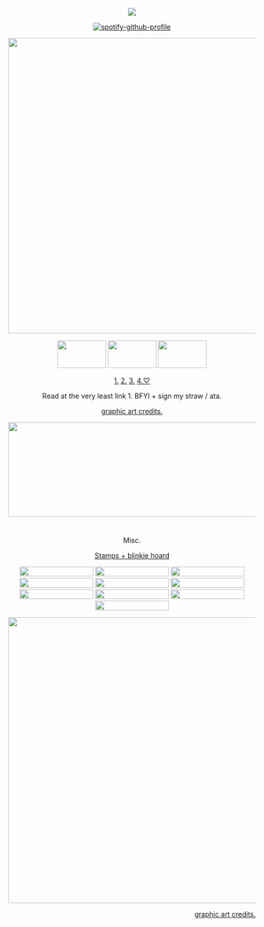 <div align="center">

![](https://komarev.com/ghpvc/?username=augustineorlov&color=651d46&abbreviated=true&style=for-the-badge)
  
[![spotify-github-profile](https://spotify-github-profile.kittinanx.com/api/view?uid=z3r9frkfhicg6k9gpgdk726tg&cover_image=true&theme=novatorem&show_offline=false&background_color=121212&interchange=false&bar_color=53b14f&bar_color_cover=true)](https://github.com/kittinan/spotify-github-profile)

<img width="575" height="600" src="https://files.catbox.moe/uv98ty.png">

<img width="99" height="56" src="https://files.catbox.moe/uq1tzn.png"> <img width="99" height="56" src="https://files.catbox.moe/q9uqtw.png"> <img width="99" height="56" src="https://files.catbox.moe/91dkic.png"> 

[1.](https://augwin.straw.page/)  [2.](https://x.com/sulkchasing) [3.](https://pronouns.cc/@Orlov) [4.♡](https://github.com/Nintenduu)

Read at the very least link 1. BFYI + sign my straw / ata.

[graphic art credits.](https://x.com/SUGar_1999_)
  <p align="center">
<img width="736" height="192" src="https://files.catbox.moe/njfk6c.png">
    
#

Misc.

[Stamps + blinkie hoard](https://rentry.co/6bloodlines)
    

 <img width="150" height=" 20" src="https://files.catbox.moe/guqb1t.gif"> <img width="150" height=" 20" src="https://files.catbox.moe/bhf5kc.gif"> <img width="150" height=" 20" src="https://files.catbox.moe/vckzbz.gif"> <img width="150" height=" 20" src="https://files.catbox.moe/4petq0.gif"> <img width="150" height=" 20" src="https://files.catbox.moe/f8ii5b.gif"> <img width="150" height=" 20" src="https://files.catbox.moe/i7f9rs.gif"> <img width="150" height=" 20" src="https://files.catbox.moe/lj0obp.gif"> <img width="150" height=" 20" src="https://files.catbox.moe/uvp66u.gif"> <img width="150" height=" 20" src="https://files.catbox.moe/jf7hed.gif"> <img width="150" height=" 20" src="https://files.catbox.moe/sjvr37.gif">
 

  </div>
  
<div align="right"> 
  <img width="580" height="580" src="https://files.catbox.moe/ejddxw.png">
  
  [graphic art credits.](https://x.com/Funodokoduno)


